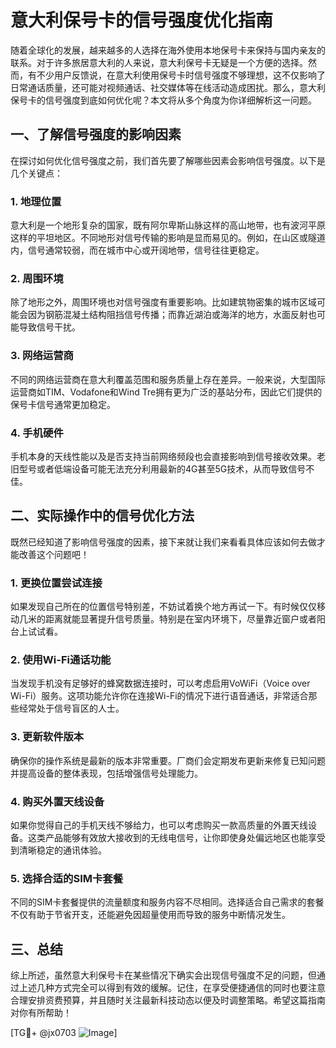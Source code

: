 # 意大利保号卡的信号强度优化指南

随着全球化的发展，越来越多的人选择在海外使用本地保号卡来保持与国内亲友的联系。对于许多旅居意大利的人来说，意大利保号卡无疑是一个方便的选择。然而，有不少用户反馈说，在意大利使用保号卡时信号强度不够理想，这不仅影响了日常通话质量，还可能对视频通话、社交媒体等在线活动造成困扰。那么，意大利保号卡的信号强度到底如何优化呢？本文将从多个角度为你详细解析这一问题。

## 一、了解信号强度的影响因素

在探讨如何优化信号强度之前，我们首先要了解哪些因素会影响信号强度。以下是几个关键点：

### 1. 地理位置
意大利是一个地形复杂的国家，既有阿尔卑斯山脉这样的高山地带，也有波河平原这样的平坦地区。不同地形对信号传输的影响是显而易见的。例如，在山区或隧道内，信号通常较弱，而在城市中心或开阔地带，信号往往更稳定。

### 2. 周围环境
除了地形之外，周围环境也对信号强度有重要影响。比如建筑物密集的城市区域可能会因为钢筋混凝土结构阻挡信号传播；而靠近湖泊或海洋的地方，水面反射也可能导致信号干扰。

### 3. 网络运营商
不同的网络运营商在意大利覆盖范围和服务质量上存在差异。一般来说，大型国际运营商如TIM、Vodafone和Wind Tre拥有更为广泛的基站分布，因此它们提供的保号卡信号通常更加稳定。

### 4. 手机硬件
手机本身的天线性能以及是否支持当前网络频段也会直接影响到信号接收效果。老旧型号或者低端设备可能无法充分利用最新的4G甚至5G技术，从而导致信号不佳。

## 二、实际操作中的信号优化方法

既然已经知道了影响信号强度的因素，接下来就让我们来看看具体应该如何去做才能改善这个问题吧！

### 1. 更换位置尝试连接
如果发现自己所在的位置信号特别差，不妨试着换个地方再试一下。有时候仅仅移动几米的距离就能显著提升信号质量。特别是在室内环境下，尽量靠近窗户或者阳台上试试看。

### 2. 使用Wi-Fi通话功能
当发现手机没有足够好的蜂窝数据连接时，可以考虑启用VoWiFi（Voice over Wi-Fi）服务。这项功能允许你在连接Wi-Fi的情况下进行语音通话，非常适合那些经常处于信号盲区的人士。

### 3. 更新软件版本
确保你的操作系统是最新的版本非常重要。厂商们会定期发布更新来修复已知问题并提高设备的整体表现，包括增强信号处理能力。

### 4. 购买外置天线设备
如果你觉得自己的手机天线不够给力，也可以考虑购买一款高质量的外置天线设备。这类产品能够有效放大接收到的无线电信号，让你即使身处偏远地区也能享受到清晰稳定的通讯体验。

### 5. 选择合适的SIM卡套餐
不同的SIM卡套餐提供的流量额度和服务内容不尽相同。选择适合自己需求的套餐不仅有助于节省开支，还能避免因超量使用而导致的服务中断情况发生。

## 三、总结

综上所述，虽然意大利保号卡在某些情况下确实会出现信号强度不足的问题，但通过上述几种方式完全可以得到有效的缓解。记住，在享受便捷通信的同时也要注意合理安排资费预算，并且随时关注最新科技动态以便及时调整策略。希望这篇指南对你有所帮助！

[TG💪+ @jx0703 ![Image](https://github.com/user-attachments/assets/dbca1d08-cadb-493c-b0ec-ad6f7a83f270)]